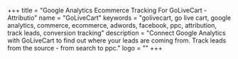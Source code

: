 +++
title = "Google Analytics Ecommerce Tracking For GoLiveCart - Attributio"
name = "GoLiveCart"
keywords = "golivecart, go live cart, google analytics, commerce, ecommerce, adwords, facebook, ppc, attribution, track leads, conversion tracking"
description = "Connect Google Analytics with GoLiveCart to find out where your leads are coming from. Track leads from the source - from search to ppc."
logo = ""
+++
